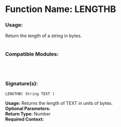 # Function Name: LENGTHB

### Usage:
Return the length of a string in bytes.
<br><br>

### Compatible Modules:

<br><br>

### Signature(s):

```
LENGTHB( String TEXT )
```
**Usage:** Returns the length of TEXT in units of bytes.<br>
**Optional Parameters:**<br>
**Return Type:** Number<br>
**Required Context:**<br>
<br>